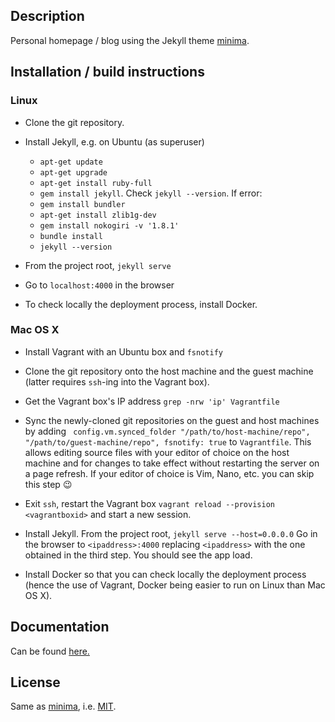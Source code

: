 ## Description

Personal homepage / blog using the Jekyll theme [minima](https://jekyll.github.io/minima/).

## Installation / build instructions

### Linux

- Clone the git repository.

- Install Jekyll, e.g. on Ubuntu (as superuser)
    * `apt-get update`
    * `apt-get upgrade`
    * `apt-get install ruby-full`
    * `gem install jekyll`. Check `jekyll --version`. If error:
    * `gem install bundler`
    * `apt-get install zlib1g-dev`
    * `gem install nokogiri -v '1.8.1'`
    * `bundle install`
    * `jekyll --version`

- From the project root, `jekyll serve`

- Go to `localhost:4000` in the browser

- To check locally the deployment process, install Docker.

### Mac OS X

- Install Vagrant with an Ubuntu box and `fsnotify`

- Clone the git repository onto the host machine and the guest machine (latter requires `ssh`-ing into the Vagrant box).

- Get the Vagrant box's IP address `grep -nrw 'ip' Vagrantfile`

- Sync the newly-cloned git repositories on the guest and host machines by adding `
config.vm.synced_folder "/path/to/host-machine/repo", "/path/to/guest-machine/repo", fsnotify: true` to `Vagrantfile`. This allows editing source files with your editor of choice on the host machine and for changes to take effect without restarting the server on a page refresh. If your editor of choice is Vim, Nano, etc. you can skip this step :wink:

- Exit `ssh`, restart the Vagrant box `vagrant reload --provision <vagrantboxid>` and start a new session. 

- Install Jekyll. From the project root, `jekyll serve --host=0.0.0.0` Go in the browser to `<ipaddress>:4000` replacing `<ipaddress>` with the one obtained in the third step. You should see the app load.

- Install Docker so that you can check locally the deployment process (hence the use of Vagrant, Docker being easier to run on Linux than Mac OS X).

## Documentation

Can be found [here.](https://family-guy.github.io/blog/)
 
## License

Same as [minima](https://jekyll.github.io/minima/), i.e. [MIT](http://opensource.org/licenses/MIT).
